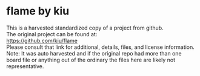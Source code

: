 
# flame by kiu  
This is a harvested standardized copy of a project from github.  
The original project can be found at:  
https://github.com/kiu/flame  
Please consult that link for additional, details, files, and license information.  
Note: It was auto harvested and if the original repo had more than one board file or anything out of the ordinary the files here are likely not representative.  
    